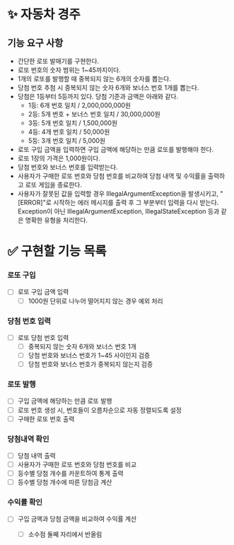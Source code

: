 # ✨ 자동차 경주
## 기능 요구 사항
- 간단한 로또 발매기를 구현한다.
- 로또 번호의 숫자 범위는 1~45까지이다.
- 1개의 로또를 발행할 때 중복되지 않는 6개의 숫자를 뽑는다.
- 당첨 번호 추첨 시 중복되지 않는 숫자 6개와 보너스 번호 1개를 뽑는다.
- 당첨은 1등부터 5등까지 있다. 당첨 기준과 금액은 아래와 같다.
  - 1등: 6개 번호 일치 / 2,000,000,000원
  - 2등: 5개 번호 + 보너스 번호 일치 / 30,000,000원
  - 3등: 5개 번호 일치 / 1,500,000원
  - 4등: 4개 번호 일치 / 50,000원
  - 5등: 3개 번호 일치 / 5,000원
- 로또 구입 금액을 입력하면 구입 금액에 해당하는 만큼 로또를 발행해야 한다.
- 로또 1장의 가격은 1,000원이다.
- 당첨 번호와 보너스 번호를 입력받는다.
- 사용자가 구매한 로또 번호와 당첨 번호를 비교하여 당첨 내역 및 수익률을 출력하고 로또 게임을 종료한다.
- 사용자가 잘못된 값을 입력할 경우 IllegalArgumentException을 발생시키고, "[ERROR]"로 시작하는 에러 메시지를 출력 후 그 부분부터 입력을 다시 받는다.
Exception이 아닌 IllegalArgumentException, IllegalStateException 등과 같은 명확한 유형을 처리한다.
# ✅ 구현할 기능 목록

### 로또 구입
- [ ] 로또 구입 금액 입력
  - [ ] 1000원 단위로 나누어 떨어지지 않는 경우 예외 처리
### 당첨 번호 입력
- [ ] 로또 당첨 번호 입력
  - [ ] 중복되지 않는 숫자 6개와 보너스 번호 1개
  - [ ] 당첨 번호와 보너스 번호가 1~45 사이인지 검증
  - [ ] 당첨 번호와 보너스 번호가 중복되지 않는지 검증
### 로또 발행
- [ ] 구입 금액에 해당하는 만큼 로또 발행
- [ ] 로또 번호 생성 시, 번호들이 오름차순으로 자동 정렬되도록 설정
- [ ] 구매한 로또 번호 출력
### 당첨내역 확인
- [ ] 당첨 내역 출력
- [ ] 사용자가 구매한 로또 번호와 당첨 번호를 비교
- [ ] 등수별 당첨 개수를 카운트하여 통계 출력
- [ ] 등수별 당첨 개수에 따른 당첨금 계산
### 수익률 확인
- [ ] 구입 금액과 당첨 금액을 비교하여 수익률 계산
  - [ ] 소수점 둘째 자리에서 반올림


